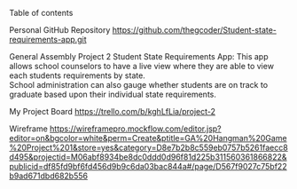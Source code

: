 Table of contents

Personal GitHub Repository
https://github.com/thegcoder/Student-state-requirements-app.git

General Assembly Project 2
 Student State Requirements App: This app allows school counselors to have a
 live view where they are able to view each students requirements by state.  
 School administration can also gauge whether students are on track to graduate
based upon their individual state requirements.  

 My Project Board
 https://trello.com/b/kghLfLia/project-2

 Wireframe
 https://wireframepro.mockflow.com/editor.jsp?editor=on&bgcolor=white&perm=Create&ptitle=GA%20Hangman%20Game%20Project%201&store=yes&category=D8e7b2b8c559eb0757b5261faecc8d495&projectid=M06abf8934be8dc0ddd0d96f81d225b311560361866822&publicid=df85fd9bf6fd456d9b9c6da03bac844a#/page/D567f9027c75bf22b9ad671dbd682b556
